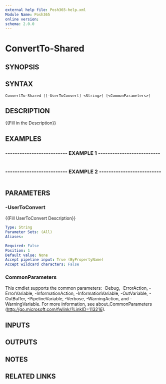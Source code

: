 ```yaml
---
external help file: Posh365-help.xml
Module Name: Posh365
online version: 
schema: 2.0.0
---
```


# ConvertTo-Shared

## SYNOPSIS

## SYNTAX

```
ConvertTo-Shared [[-UserToConvert] <String>] [<CommonParameters>]
```

## DESCRIPTION
{{Fill in the Description}}

## EXAMPLES

### -------------------------- EXAMPLE 1 --------------------------
```

```

### -------------------------- EXAMPLE 2 --------------------------
```

```

## PARAMETERS

### -UserToConvert
{{Fill UserToConvert Description}}

```yaml
Type: String
Parameter Sets: (All)
Aliases: 

Required: False
Position: 1
Default value: None
Accept pipeline input: True (ByPropertyName)
Accept wildcard characters: False
```

### CommonParameters
This cmdlet supports the common parameters: -Debug, -ErrorAction, -ErrorVariable, -InformationAction, -InformationVariable, -OutVariable, -OutBuffer, -PipelineVariable, -Verbose, -WarningAction, and -WarningVariable. For more information, see about_CommonParameters (http://go.microsoft.com/fwlink/?LinkID=113216).

## INPUTS

## OUTPUTS

## NOTES

## RELATED LINKS

